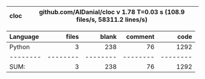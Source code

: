cloc|github.com/AlDanial/cloc v 1.78  T=0.03 s (108.9 files/s, 58311.2 lines/s)
--- | ---

Language|files|blank|comment|code
:-------|-------:|-------:|-------:|-------:
Python|3|238|76|1292
--------|--------|--------|--------|--------
SUM:|3|238|76|1292
